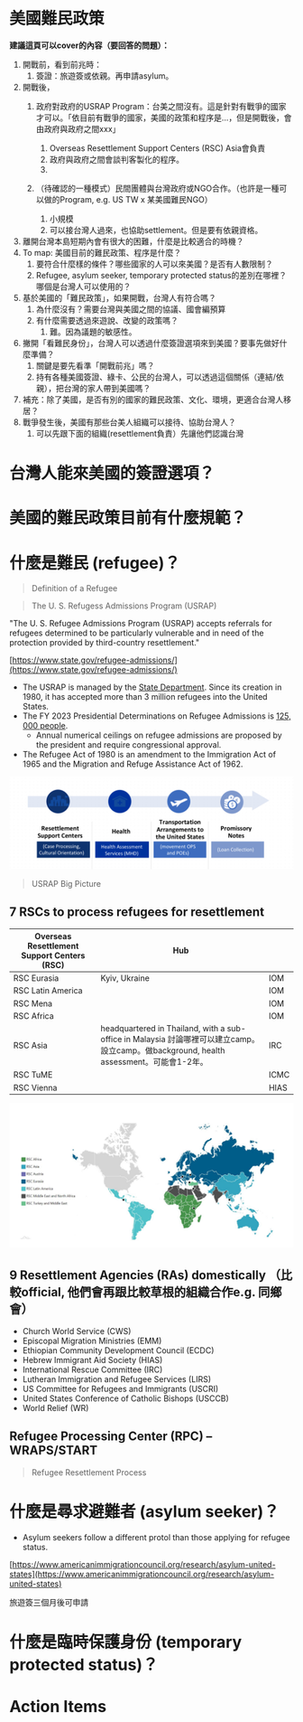 # 美國難民政策

**建議這頁可以cover的內容（要回答的問題）：**

1. 開戰前，看到前兆時：
    1. 簽證：旅遊簽或依親。再申請asylum。
2. 開戰後，
    1. 政府對政府的USRAP Program：台美之間沒有。這是針對有戰爭的國家才可以。「依目前有戰爭的國家，美國的政策和程序是…，但是開戰後，會由政府與政府之間xxx」
        1. Overseas Resettlement Support Centers (RSC) Asia會負責
        2. 政府與政府之間會談判客製化的程序。
        3. 

    2. （待確認的一種模式）民間團體與台灣政府或NGO合作。（也許是一種可以做的Program, e.g. US TW x 某美國難民NGO）
        1. 小規模
        2. 可以接台灣人過來，也協助settlement。但是要有依親資格。
3. 離開台灣本島短期內會有很大的困難，什麼是比較適合的時機？
4. To map: 美國目前的難民政策、程序是什麼？
    1. 要符合什麼樣的條件？哪些國家的人可以來美國？是否有人數限制？
    2. Refugee, asylum seeker, temporary protected status的差別在哪裡？哪個是台灣人可以使用的？
5. 基於美國的「難民政策」，如果開戰，台灣人有符合嗎？
    1. 為什麼沒有？需要台灣與美國之間的協議、國會編預算
    2. 有什麼需要透過來遊說、改變的政策嗎？
        1. 難。因為議題的敏感性。
6. 撇開「看難民身份」，台灣人可以透過什麼簽證選項來到美國？要事先做好什麼準備？
    1. 關鍵是要先看準「開戰前兆」嗎？
    2. 持有各種美國簽證、綠卡、公民的台灣人，可以透過這個關係（連結/依親），把台灣的家人帶到美國嗎？
7. 補充：除了美國，是否有別的國家的難民政策、文化、環境，更適合台灣人移居？
8. 戰爭發生後，美國有那些台美人組織可以接待、協助台灣人？
    1. 可以先跟下面的組織(resettlement負責）先讓他們認識台灣
    

# 台灣人能來美國的簽證選項？

# 美國的難民政策目前有什麼規範？

# 什麼是難民 (refugee)？

> Definition of a Refugee
>  

> The U. S. Refugess Admissions Program (USRAP)
>  

"The U. S. Refugee Admissions Program (USRAP) accepts referrals for refugees determined to be particularly vulnerable and in need of the protection provided by third-country resettlement." 

[https://www.state.gov/refugee-admissions/](https://www.state.gov/refugee-admissions/)

* The USRAP is managed by the [State Department](https://www.cfr.org/backgrounder/how-does-us-refugee-system-work-trump-biden-afghanistan). Since its creation in 1980, it has accepted more than 3 million refugees into the United States.
* The FY 2023 Presidential Determinations on Refugee Admissions is [125, 000 people](https://www.state.gov/refugee-admissions/).
    - Annual numerical ceilings on refugee admissions are proposed by the president and require congressional approval.
* The Refugee Act of 1980 is an amendment to the Immigration Act of 1965 and the Migration and Refuge Assistance Act of 1962.

![Screenshot 2023-07-18 at 4.35.16 PM.png](Screenshot20230718at43516PM.png)

> USRAP Big Picture
>  

## 7 RSCs to process refugees for resettlement

| **Overseas Resettlement Support Centers** **(RSC)** | Hub |  |
| --- | --- | --- |
| RSC Eurasia | Kyiv, Ukraine | IOM |
| RSC Latin America |  | IOM |
| RSC Mena |  | IOM |
| RSC Africa |  | IOM |
| RSC Asia | headquartered in Thailand, with a sub-office in Malaysia 討論哪裡可以建立camp。設立camp。做background, health assessment。可能會1-2年。 | IRC |
| RSC TuME |  | ICMC |
| RSC Vienna |  | HIAS |

![Untitled](Untitled.png)

## 9 Resettlement Agencies (RAs) domestically （比較official, 他們會再跟比較草根的組織合作e.g. 同鄉會）

* Church World Service (CWS)
* Episcopal Migration Ministries (EMM)
* Ethiopian Community Development Council (ECDC)
* Hebrew Immigrant Aid Society (HIAS)
* International Rescue Committee (IRC)
* Lutheran Immigration and Refugee Services (LIRS)
* US Committee for Refugees and Immigrants (USCRI)
* United States Conference of Catholic Bishops (USCCB)
* World Relief (WR)

## Refugee Processing Center (RPC) – WRAPS/START

> Refugee Resettlement Process
>  

# 什麼是尋求避難者 (asylum seeker)？
* Asylum seekers follow a different protol than those applying for refugee status.

[https://www.americanimmigrationcouncil.org/research/asylum-united-states](https://www.americanimmigrationcouncil.org/research/asylum-united-states)

旅遊簽三個月後可申請

# 什麼是臨時保護身份 (temporary protected status)？

# Action Items
